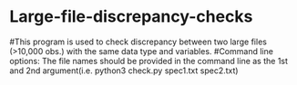 # Large-file-discrepancy-checks
#This program is used to check discrepancy between two large files (>10,000 obs.) with the same data type and variables.
#Command line options: The file names should be provided in the command line as the 1st and 2nd argument(i.e. python3 check.py spec1.txt spec2.txt)
